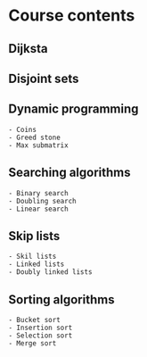 # Course contents

## Dijksta

## Disjoint sets

## Dynamic programming
    - Coins
    - Greed stone
    - Max submatrix
    
## Searching algorithms
    - Binary search
    - Doubling search
    - Linear search
    
## Skip lists
    - Skil lists
    - Linked lists
    - Doubly linked lists

## Sorting algorithms
    - Bucket sort
    - Insertion sort
    - Selection sort
    - Merge sort



